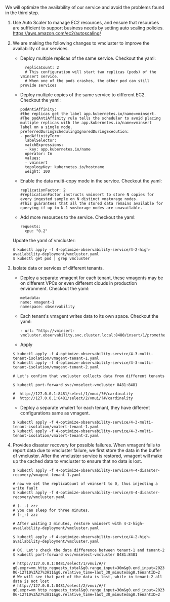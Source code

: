 We will optimize the availability of our service and avoid the problems found in the third step.

1. Use Auto Scaler to manage EC2 resources, and ensure that resources are sufficient to support business needs by setting auto scaling policies. https://aws.amazon.com/ec2/autoscaling/

2. We are making the following changes to vmcluster to improve the availability of our services.
   - Deploy multiple replicas of the same service. Checkout the yaml:
     ```
       replicaCount: 2
       # This configuration will start two replicas (pods) of the vminsert service.
       # When one of the pods crashes, the other pod can still provide services
     ```
   - Deploy multiple copies of the same service to different EC2. Checkout the yaml:
       ```
       podAntiAffinity:
       #the replicas get the label app.kubernetes.io/name=vminsert.
       #The podAntiAffinity rule tells the scheduler to avoid placing multiple replicas with the app.kubernetes.io/name=vminsert label on a single node.
       preferredDuringSchedulingIgnoredDuringExecution:
       - podAffinityTerm:
         labelSelector:
         matchExpressions:
         - key: app.kubernetes.io/name
         operator: In
         values:
         - vminsert
         topologyKey: kubernetes.io/hostname
         weight: 100     
       ```
   - Enable the data multi-copy mode in the service. Checkout the yaml:
       ```
       replicationFactor: 2
       #replicationFactor instructs vminsert to store N copies for every ingested sample on N distinct vmstorage nodes.
       #This guarantees that all the stored data remains available for querying if up to N-1 vmstorage nodes are unavailable.
       ```
   - Add more resources to the service. Checkout the yaml:
       ```
       requests:
         cpu: "0.2"
       ```

   Update the yaml of vmcluster:
    ```
    $ kubectl apply -f 4-optimize-observability-service/4-2-high-availability-deployment/vmcluster.yaml
    $ kubectl get pod | grep vmcluster
    ```

3. Isolate data or services of different tenants.
   - Deploy a separate vmagent for each tenant, these vmagents may be on different VPCs or even different clouds in production environment.  Checkout the yaml:
     ```
     metadata:
     name: vmagent-1
     namespace: observability
     ```
   
   - Each tenant's vmagent writes data to its own space.  Checkout the yaml:
     ```
     - url: "http://vminsert-vmcluster.observability.svc.cluster.local:8480/insert/1/prometheus/api/v1/write"
     ```
   - Apply
    ```
    $ kubectl apply -f 4-optimize-observability-service/4-3-multi-tenant-isolation/vmagent-tenant-1.yaml
    $ kubectl apply -f 4-optimize-observability-service/4-3-multi-tenant-isolation/vmagent-tenant-2.yaml
   
    # Let's confirm that vmcluster collects data from different tenants
   
    $ kubectl port-forward svc/vmselect-vmcluster 8481:8481 
   
    #  http://127.0.0.1:8481/select/1/vmui/?#/cardinality
    #  http://127.0.0.1:8481/select/2/vmui/?#/cardinality
    ```

   - Deploy a separate vmalert for each tenant, they have different configurations same as vmagent.
    ```
    $ kubectl apply -f 4-optimize-observability-service/4-3-multi-tenant-isolation/vmalert-tenant-1.yaml
    $ kubectl apply -f 4-optimize-observability-service/4-3-multi-tenant-isolation/vmalert-tenant-2.yaml
    ```

4. Provides disaster recovery for possible failures.
   When vmagent fails to report data due to vmcluster failure, we first store the data in the buffer of vmcluster. After the vmcluster service is restored, vmagent will make up the cached data to vmcluster to ensure that no data is lost.
   ```
   $ kubectl apply -f 4-optimize-observability-service/4-4-disaster-recovery/vmagent-tenant-1.yaml
   ```
   ```
   # now we set the replicaCount of vminsert to 0, thus injecting a write fault
   $ kubectl apply -f 4-optimize-observability-service/4-4-disaster-recovery/vmcluster.yaml
   
   # (-_-) zzz
   # you can sleep for three minutes.
   # (-_-) zzz
   ```
   ```
   # After waiting 3 minutes, restore vminsert with 4-2-high-availability-deployment/vmcluster.yaml
   
   $ kubectl apply -f 4-optimize-observability-service/4-2-high-availability-deployment/vmcluster.yaml
   ```
   ```
   # OK. Let's check the data difference between tenant-1 and tenant-2
   $ kubectl port-forward svc/vmselect-vmcluster 8481:8481 
   
   # http://127.0.0.1:8481/select/1/vmui/#/?g0.expr=vm_http_requests_total&g0.range_input=30m&g0.end_input=2023-06-12T10%3A27%3A11&g0.relative_time=last_30_minutes&g0.tenantID=2
   # We will see that part of the data is lost, while in tenant-2 all data is not lost
   # http://127.0.0.1:8481/select/2/vmui/#/?g0.expr=vm_http_requests_total&g0.range_input=30m&g0.end_input=2023-06-12T10%3A27%3A11&g0.relative_time=last_30_minutes&g0.tenantID=2
   ```
   
